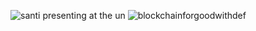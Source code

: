 
![santi presenting at the un](https://user-images.githubusercontent.com/24529258/34132323-2cfd6990-e404-11e7-8d4e-c8b4848eb641.png)
![blockchainforgoodwithdef](https://user-images.githubusercontent.com/24529258/34132374-59640a3e-e404-11e7-8dcb-8e87ffbcfb80.jpeg)
